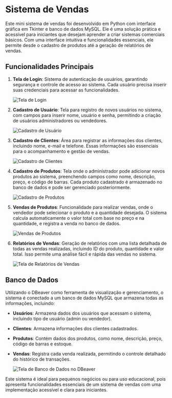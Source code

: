 # Sistema de Vendas

Este mini sistema de vendas foi desenvolvido em Python com interface gráfica em Tkinter e banco de dados MySQL. Ele é uma solução prática e acessível para iniciantes que desejam aprender a criar sistemas comerciais básicos. Com uma interface intuitiva e funcionalidades essenciais, ele permite desde o cadastro de produtos até a geração de relatórios de vendas.

## Funcionalidades Principais

1. **Tela de Login**: Sistema de autenticação de usuários, garantindo segurança e controle de acesso ao sistema. Cada usuário precisa inserir suas credenciais para acessar as funcionalidades.

   ![Tela de Login](https://github.com/user-attachments/assets/b38bad11-4fb5-4ff5-b443-328876d42fce)

2. **Cadastro de Usuário**: Tela para registro de novos usuários no sistema, com campos para inserir nome, usuário e senha, permitindo a criação de usuários administradores ou vendedores.

   ![Cadastro de Usuário](https://github.com/user-attachments/assets/47fac3c2-f46e-4507-b117-5eb24ec808b0)

3. **Cadastro de Clientes**: Área para registrar as informações dos clientes, incluindo nome, e-mail e telefone. Essas informações são essenciais para o acompanhamento e gestão de vendas.

   ![Cadastro de Clientes](https://github.com/user-attachments/assets/bb609bfa-6ca4-4950-92c2-129438f5210b)

4. **Cadastro de Produtos**: Tela onde o administrador pode adicionar novos produtos ao sistema, preenchendo campos como nome, descrição, preço, e código de barras. Cada produto cadastrado é armazenado no banco de dados e pode ser gerenciado posteriormente.

   ![Cadastro de Produtos](https://github.com/user-attachments/assets/331a80f5-63ff-4b6a-bf10-176de39ffb1a)

5. **Vendas de Produtos**: Funcionalidade para realizar vendas, onde o vendedor pode selecionar o produto e a quantidade desejada. O sistema calcula automaticamente o valor total com base no preço e na quantidade, e registra a venda no banco de dados.

   ![Vendas de Produtos](https://github.com/user-attachments/assets/abafd026-2735-4150-919f-5d0b50357869)

6. **Relatórios de Vendas**: Geração de relatórios com uma lista detalhada de todas as vendas realizadas, incluindo ID do produto, quantidade e valor total. Isso permite uma análise fácil e rápida das vendas no sistema.

   ![Tela de Relatórios de Vendas](https://github.com/user-attachments/assets/3361cdd5-b166-4609-a183-adaaad4db8b4)

## Banco de Dados

Utilizando o DBeaver como ferramenta de visualização e gerenciamento, o sistema é conectado a um banco de dados MySQL que armazena todas as informações, incluindo:
- **Usuários**: Armazena dados dos usuários que acessam o sistema, incluindo tipo de usuário (admin ou vendedor).
- **Clientes**: Armazena informações dos clientes cadastrados.
- **Produtos**: Contém dados dos produtos, como nome, descrição, preço, código de barras e estoque.
- **Vendas**: Registra cada venda realizada, permitindo o controle detalhado do histórico de transações.

   ![Tela de Banco de Dados no DBeaver](https://github.com/user-attachments/assets/4f9ade3d-2c6d-4264-a4b6-bd9a8249c68d)

Este sistema é ideal para pequenos negócios ou para uso educacional, pois apresenta funcionalidades essenciais de um sistema de vendas com uma implementação acessível e clara para iniciantes.
